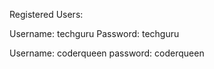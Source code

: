 Registered Users:

Username: techguru
Password: techguru

Username: coderqueen
password: coderqueen
